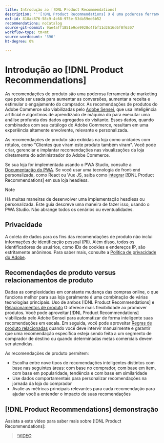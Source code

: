 ```yaml
---
title: Introdução ao [!DNL Product Recommendations]
description: '''[!DNL Product Recommendations] O é uma poderosa ferramenta de marketing que pode ser usada para aumentar as conversões, aumentar a receita e estimular o engajamento do comprador."'
exl-id: 818ac876-58c9-4c68-975e-53da59ed6b52
recommendations: noCatalog
source-git-commit: 9ae4aff1851e9ce9920c4fbf11d2616d6f0f6307
workflow-type: tm+mt
source-wordcount: '396'
ht-degree: 0%

---
```


# Introdução ao [!DNL Product Recommendations]

As recomendações de produto são uma poderosa ferramenta de marketing que pode ser usada para aumentar as conversões, aumentar a receita e estimular o engajamento do comprador. As recomendações de produtos do Adobe Commerce são viabilizadas pelo [Adobe Sensei](https://www.adobe.com/sensei.html), que usa inteligência artificial e algoritmos de aprendizado de máquina do para executar uma análise profunda dos dados agregados do visitante. Esses dados, quando combinados com seu catálogo do Adobe Commerce, resultam em uma experiência altamente envolvente, relevante e personalizada.

As recomendações de produto são exibidas na loja como unidades com rótulos, como &quot;Clientes que viram este produto também viram&quot;. Você pode criar, gerenciar e implantar recomendações nas visualizações da loja diretamente do administrador do Adobe Commerce.

Se sua loja for implementada usando o PWA Studio, consulte a [Documentação do PWA](https://developer.adobe.com/commerce/pwa-studio/integrations/product-recommendations/). Se você usar uma tecnologia de front-end personalizada, como React ou Vue JS, saiba como [integrar](headless.md) [!DNL Product Recommendations] em sua loja headless.

>[!NOTE]
>
>Há muitas maneiras de desenvolver uma implementação headless ou personalizada. Este guia descreve uma maneira de fazer isso, usando o PWA Studio. Não abrange todos os cenários ou eventualidades.

## Privacidade

A coleta de dados para os fins das recomendações de produto não inclui informações de identificação pessoal (PII). Além disso, todos os identificadores de usuários, como IDs de cookies e endereços IP, são estritamente anônimos. Para saber mais, consulte a [Política de privacidade do Adobe](https://www.adobe.com/privacy/policy.html).

## Recomendações de produto versus relacionamentos de produto

Dadas as complexidades em constante mudança das compras online, o que funciona melhor para sua loja geralmente é uma combinação de várias tecnologias principais. Uso de ambos [!DNL Product Recommendations] e [Relacionamentos de produto](https://experienceleague.adobe.com/docs/commerce-admin/marketing/promotions/product-relationships/product-relationships.html) O oferece mais flexibilidade ao promover produtos. Você pode aproveitar [!DNL Product Recommendations] viabilizada pelo Adobe Sensei para automatizar de forma inteligente suas recomendações em escala. Em seguida, você pode aproveitar [Regras de produto relacionadas](https://experienceleague.adobe.com/docs/commerce-admin/marketing/promotions/product-relationships/product-related-rules.html) quando você deve intervir manualmente e garantir que uma recomendação específica esteja sendo feita a um segmento de comprador de destino ou quando determinadas metas comerciais devem ser atendidas.

As recomendações de produto permitem:

- Escolha entre nove tipos de recomendações inteligentes distintos com base nas seguintes áreas: com base no comprador, com base em item, com base em popularidade, tendência e com base em similaridade
- Use dados comportamentais para personalizar recomendações na jornada da loja do comprador
- Avalie as métricas principais relevantes para cada recomendação para ajudar você a entender o impacto de suas recomendações

## [!DNL Product Recommendations] demonstração

Assista a este vídeo para saber mais sobre [!DNL Product Recommendations]:

>[!VIDEO](https://video.tv.adobe.com/v/343991?quality=12)
